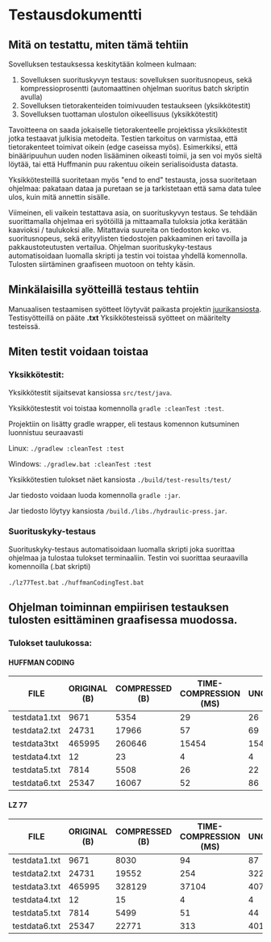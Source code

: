 # Testausdokumentti

## Mitä on testattu, miten tämä tehtiin
Sovelluksen testauksessa keskitytään kolmeen kulmaan: 

1. Sovelluksen suorituskyvyn testaus: sovelluksen suoritusnopeus, sekä kompressioprosentti  (automaattinen ohjelman suoritus batch skriptin avulla)
2. Sovelluksen tietorakenteiden toimivuuden testaukseen (yksikkötestit)
3. Sovelluksen tuottaman ulostulon oikeellisuus (yksikkötestit)

Tavoitteena on saada jokaiselle tietorakenteelle projektissa yksikkötestit jotka testaavat julkisia metodeita. Testien tarkoitus on varmistaa, että tietorakenteet toimivat oikein (edge caseissa myös). Esimerkiksi, että binääripuuhun uuden noden lisääminen oikeasti toimii, ja sen voi myös sieltä löytää, tai että Huffmanin puu rakentuu oikein serialisoidusta datasta.

Yksikkötesteillä suoritetaan myös "end to end" testausta, jossa suoritetaan ohjelmaa: pakataan dataa ja puretaan se ja tarkistetaan että sama data tulee ulos, kuin mitä annettin sisälle.

Viimeinen, eli vaikein testattava asia, on suorituskyvyn testaus. Se tehdään suorittamalla ohjelmaa eri syötöillä ja mittaamalla tuloksia jotka kerätään kaavioksi / taulukoksi alle. Mitattavia suureita on tiedoston koko vs. suoritusnopeus, sekä erityylisten tiedostojen pakkaaminen eri tavoilla ja pakkaustoteutusten vertailua. Ohjelman suorituskyky-testaus automatisoidaan luomalla skripti ja testin voi toistaa yhdellä komennolla. Tulosten siirtäminen graafiseen muotoon on tehty käsin.

## Minkälaisilla syötteillä testaus tehtiin

Manuaalisen testaamisen syötteet löytyvät paikasta projektin [juurikansiosta](https://github.com/Zudoku/hydraulic-press/tree/master/hydraulic-press). Testisyötteillä on pääte **.txt**  Yksikkötesteissä syötteet on määritelty testeissä.

## Miten testit voidaan toistaa
### Yksikkötestit:
Yksikkötestit sijaitsevat kansiossa `src/test/java`.

Yksikkötestestit voi toistaa komennolla `gradle :cleanTest :test`.

Projektiin on lisätty gradle wrapper, eli testaus komennon kutsuminen luonnistuu seuraavasti

Linux: 
```./gradlew :cleanTest :test```

Windows:
```./gradlew.bat :cleanTest :test```


Yksikkötestien tulokset näet kansiosta `./build/test-results/test/`

Jar tiedosto voidaan luoda komennolla `gradle :jar`.

Jar tiedosto löytyy kansiosta  `/build./libs./hydraulic-press.jar`.

### Suorituskyky-testaus

Suorituskyky-testaus automatisoidaan luomalla skripti joka suorittaa ohjelmaa ja tulostaa tulokset terminaaliin.
Testin voi suorittaa seuraavilla komennoilla (.bat skripti)

```./lz77Test.bat```
```./huffmanCodingTest.bat```

## Ohjelman toiminnan empiirisen testauksen tulosten esittäminen graafisessa muodossa.


### Tulokset taulukossa:

#### HUFFMAN CODING

| FILE | ORIGINAL (B) | COMPRESSED (B) | TIME-COMPRESSION (MS) | TIME-UNCOMPRESSION (MS) |
|------|----------|------------|------------------|--------------------|
|   testdata1.txt  |   9671   |    5354    |        29        |         26         |
|   testdata2.txt  |   24731  |    17966   |        57        |         69         |
|   testdata3txt  |  465995  |   260646   |       15454      |        15454       |
|   testdata4.txt  |    12    |     23     |         4        |          4         |
|   testdata5.txt  |   7814   |    5508    |        26        |         22         |
|   testdata6.txt  |   25347  |    16067   |        52        |         86         |


#### LZ 77

| FILE | ORIGINAL (B) | COMPRESSED (B) | TIME-COMPRESSION (MS) | TIME-UNCOMPRESSION (MS) |
|------|----------|------------|------------------|--------------------|
|   testdata1.txt  |   9671   |    8030    |        94        |         87         |
|   testdata2.txt  |   24731  |    19552   |        254       |         322        |
|   testdata3.txt  |  465995  |   328129   |       37104      |        40749       |
|   testdata4.txt  |    12    |     15     |         4        |          4         |
|   testdata5.txt  |   7814   |    5499    |        51        |         44         |
|   testdata6.txt  |   25347  |    22771   |        313       |         401        |


